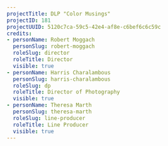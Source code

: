 ```yaml
---
projectTitle: DLP "Color Musings"
projectID: 181
projectUUID: 5120c7ca-59c5-42e4-af8e-c6bef6c6c59c
credits:
- personName: Robert Moggach
  personSlug: robert-moggach
  roleSlug: director
  roleTitle: Director
  visible: true
- personName: Harris Charalambous
  personSlug: harris-charalambous
  roleSlug: dp
  roleTitle: Director of Photography
  visible: true
- personName: Theresa Marth
  personSlug: theresa-marth
  roleSlug: line-producer
  roleTitle: Line Producer
  visible: true
---
```

